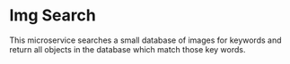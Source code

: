 Img Search
=========================

This microservice searches a small database of images for keywords and return all objects in the database which match those key words.